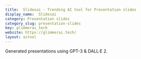 ```yaml
---
title:  Slidesai - Trending AI tool for Presentation slides
display_name:  Slidesai
category: Presentation slides
category_slug: presentation-slides
key: glimmerai_tech
website: https://glimmerai.tech/
layout: aitool
---
```


Generated presentations using GPT-3 & DALL·E 2.
